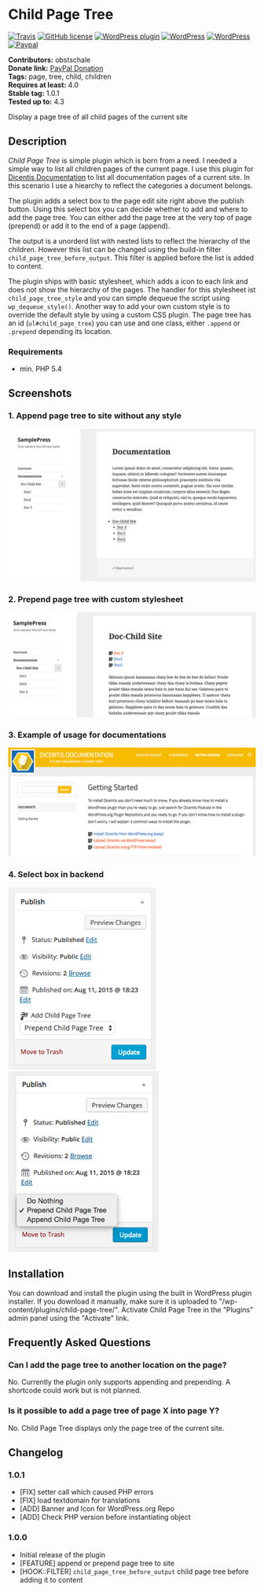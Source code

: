 # Child Page Tree #

[![Travis](https://img.shields.io/travis/obstschale/child-page-tree.svg?style=flat-square)](https://travis-ci.org/obstschale/child-page-tree)
[![GitHub license](https://img.shields.io/badge/license-GPLv3-blue.svg?style=flat-square)](https://raw.githubusercontent.com/obstschale/child-page-tree/master/LICENSE)
[![WordPress plugin](https://img.shields.io/wordpress/plugin/v/child-page-tree.svg?style=flat-square)](https://wordpress.org/plugins/child-page-tree/)
[![WordPress](https://img.shields.io/wordpress/plugin/dt/child-page-tree.svg?style=flat-square)](https://wordpress.org/plugins/child-page-tree/)
[![WordPress](https://img.shields.io/wordpress/v/child-page-tree.svg?style=flat-square)](https://wordpress.org/plugins/child-page-tree/)
[![Paypal](https://img.shields.io/badge/PayPal-donate-blue.svg?style=flat-square)](http://bit.ly/hhb-paypal)

**Contributors:** obstschale  
**Donate link:** [PayPal Donation](http://bit.ly/hhb-paypal)  
**Tags:** page, tree, child, children  
**Requires at least:** 4.0  
**Stable tag:** 1.0.1  
**Tested up to:** 4.3  

Display a page tree of all child pages of the current site

## Description ##

_Child Page Tree_ is simple plugin which is born from a need. I needed a simple way to list all children pages of the current page. I use this plugin for [Dicentis Documentation](http://docs.dicentis.io) to list all documentation pages of a current site. In this scenario I use a hiearchy to reflect the categories a document belongs.

The plugin adds a select box to the page edit site right above the publish button. Using this select box you can decide whether to add and where to add the page tree. You can either add the page tree at the very top of page (prepend) or add it to the end of a page (append).

The output is a unorderd list with nested lists to reflect the hierarchy of the children. However this list can be changed using the build-in filter `child_page_tree_before_output`. This filter is applied before the list is added to content.

The plugin ships with basic stylesheet, which adds a icon to each link and does not show the hierarchy of the pages. The handler for this stylesheet ist `child_page_tree_style` and you can simple dequeue the script using `wp_dequeue_style()`. Another way to add your own custom style is to override the default style by using a custom CSS plugin. The page tree has an id (`ul#child_page_tree`) you can use and one class, either `.append` or `.prepend` depending its location.

### Requirements ###
* min. PHP 5.4

## Screenshots ##

### 1. Append page tree to site without any style ###
![Screenshot of the settings page](screenshots/screenshot-1.png)

### 2. Prepend page tree with custom stylesheet ###
![Screenshot of the settings page](screenshots/screenshot-2.png)

### 3. Example of usage for documentations ###
![Screenshot of the settings page](screenshots/screenshot-3.png)

### 4. Select box in backend ###
![Screenshot of the settings page](screenshots/screenshot-4.png)
![Screenshot of the settings page](screenshots/screenshot-5.png)


## Installation ##

You can download and install the plugin using the built in WordPress plugin installer. If you download it manually, make sure it is uploaded to \"/wp-content/plugins/child-page-tree/\". Activate Child Page Tree in the \"Plugins\" admin panel using the \"Activate\" link.


## Frequently Asked Questions ##

### Can I add the page tree to another location on the page? ###

No. Currently the plugin only supports appending and prepending. A shortcode could work but is not planned.

### Is it possible to add a page tree of page X into page Y? ###

No. Child Page Tree displays only the page tree of the current site.

   
## Changelog ##

### 1.0.1 ###
* [FIX] setter call which caused PHP errors
* [FIX] load textdomain for translations
* [ADD] Banner and Icon for WordPress.org Repo
* [ADD] Check PHP version before instantiating object

### 1.0.0 ###
* Initial release of the plugin
* [FEATURE] append or prepend page tree to site
* [HOOK::FILTER] `child_page_tree_before_output` child page tree before adding it to content